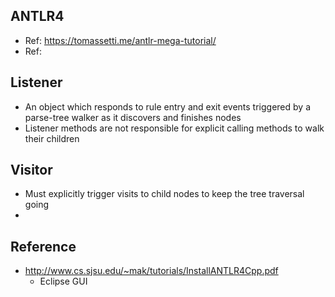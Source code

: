 ## ANTLR4
- Ref: https://tomassetti.me/antlr-mega-tutorial/
- Ref: 

## Listener
- An object which responds to rule entry and exit events triggered by a parse-tree walker as it discovers and finishes nodes
- Listener methods are not responsible for explicit calling methods to walk their children

## Visitor
- Must explicitly trigger visits to child nodes to keep the tree traversal going
- 

## Reference
- http://www.cs.sjsu.edu/~mak/tutorials/InstallANTLR4Cpp.pdf
  - Eclipse GUI
